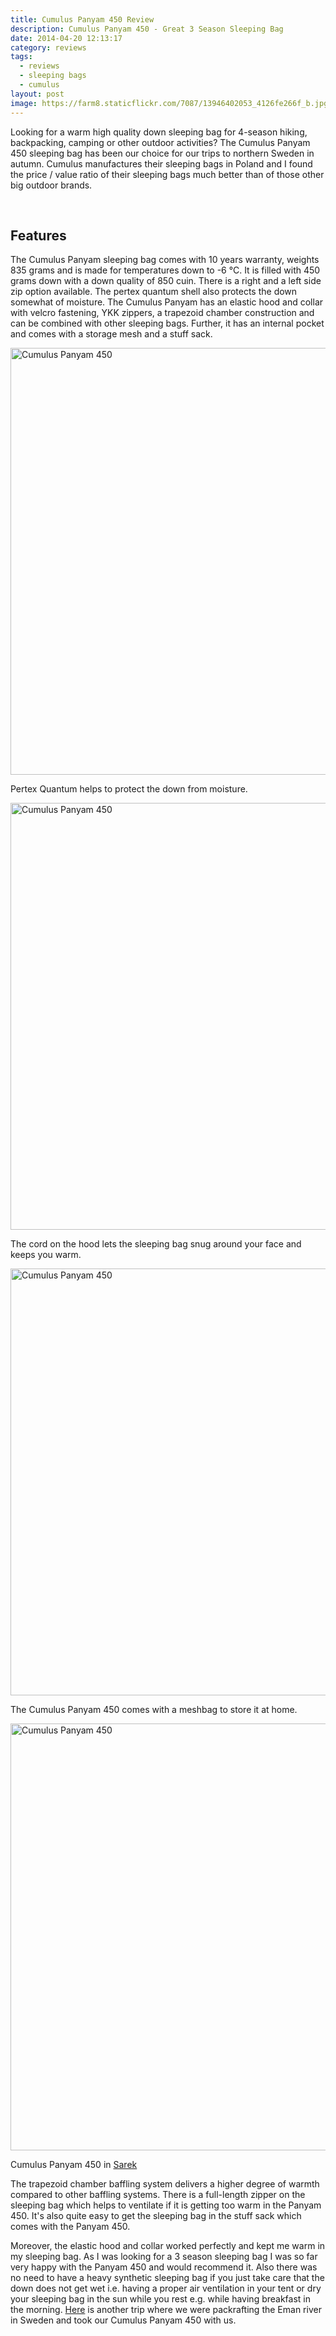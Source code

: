 ```yaml
---
title: Cumulus Panyam 450 Review
description: Cumulus Panyam 450 - Great 3 Season Sleeping Bag
date: 2014-04-20 12:13:17
category: reviews
tags:
  - reviews
  - sleeping bags
  - cumulus
layout: post
image: https://farm8.staticflickr.com/7087/13946402053_4126fe266f_b.jpg
---
```

Looking for a warm high quality down sleeping bag for 4-season hiking, backpacking, camping or other outdoor activities? The Cumulus Panyam 450 sleeping bag has been our choice for our trips to northern Sweden in autumn. Cumulus manufactures their sleeping bags in Poland and I found the price / value ratio of their sleeping bags much better than of those other big outdoor brands.

<amp-img src="https://farm8.staticflickr.com/7087/13946402053_4126fe266f_b.jpg" layout="responsive" width="1024" height="683" alt="Cumulus Panyam 450 Review"></amp-img>
<br>
<!--more-->

## Features
The Cumulus Panyam sleeping bag comes with 10 years warranty, weights 835 grams and is made for temperatures down to -6 °C. It is filled with 450 grams down with a down quality of 850 cuin. There is a right and a left side zip option available. The pertex quantum shell also protects the down somewhat of moisture. The Cumulus Panyam has an elastic hood and collar with velcro fastening, YKK zippers, a trapezoid chamber construction and can be combined with other sleeping bags. Further, it has an internal pocket and comes with a storage mesh and a stuff sack.

<img src="https://farm8.staticflickr.com/7345/13946806954_0261f9bd9c_b.jpg" width="1024" height="683" alt="Cumulus Panyam 450">

Pertex Quantum helps to protect the down from moisture.

<a href="https://www.flickr.com/photos/90204224@N07/13923255586/" ><img src="https://farm3.staticflickr.com/2924/13923255586_a3c087e9f8_b.jpg" width="1024" height="683" alt="Cumulus Panyam 450"></a>

The cord on the hood lets the sleeping bag snug around your face and keeps you warm.

<a href="https://www.flickr.com/photos/90204224@N07/13923257936/" ><img src="https://farm3.staticflickr.com/2900/13923257936_6d3b2dd948_b.jpg" width="1024" height="683" alt="Cumulus Panyam 450"></a>

The Cumulus Panyam 450 comes with a meshbag to store it at home.

<a href="https://www.flickr.com/photos/90204224@N07/13923260106/" ><img src="https://farm3.staticflickr.com/2910/13923260106_0c6f2fd749_b.jpg" width="1024" height="683" alt="Cumulus Panyam 450"></a>

Cumulus Panyam 450 in <a href="http://hikeventures.com/hiking-and-packrafting-in-sarek-day-1/" target="_self">Sarek</a>

The trapezoid chamber baffling system delivers a higher degree of warmth compared to other baffling systems. There is a full-length zipper on the sleeping bag which helps to ventilate if it is getting too warm in the Panyam 450. It's also quite easy to get the sleeping bag in the stuff sack which comes with the Panyam 450.

Moreover, the elastic hood and collar worked perfectly and kept me warm in my sleeping bag. As I was looking for a 3 season sleeping bag I was so far very happy with the Panyam 450 and would recommend it. Also there was no need to have a heavy synthetic sleeping bag if you just take care that the down does not get wet i.e. having a proper air ventilation in your tent or dry your sleeping bag in the sun while you rest e.g. while having breakfast in the morning. <a href="http://www.hikeventures.com/packrafting-the-eman-river/">Here</a> is another trip where we were packrafting the Eman river in Sweden and took our Cumulus Panyam 450 with us.
